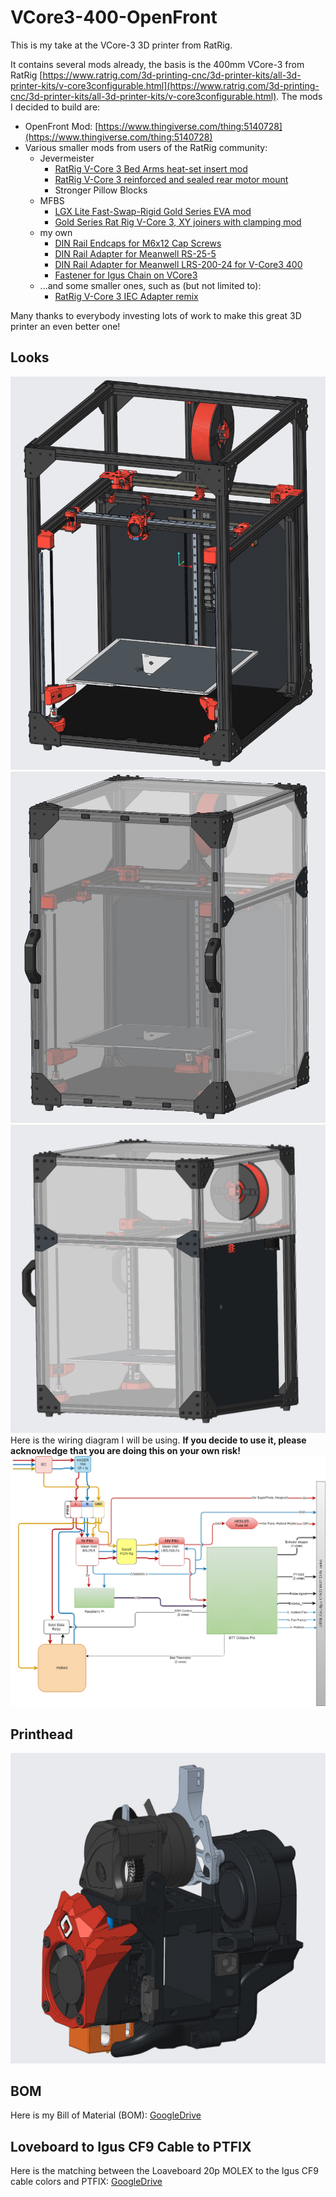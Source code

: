 # VCore3-400-OpenFront

This is my take at the VCore-3 3D printer from RatRig.

It contains several mods already, the basis is the 400mm VCore-3 from RatRig [https://www.ratrig.com/3d-printing-cnc/3d-printer-kits/all-3d-printer-kits/v-core3configurable.html](https://www.ratrig.com/3d-printing-cnc/3d-printer-kits/all-3d-printer-kits/v-core3configurable.html). The mods I decided to build are: 

* OpenFront Mod: [https://www.thingiverse.com/thing:5140728](https://www.thingiverse.com/thing:5140728)
* Various smaller mods from users of the RatRig community:
  * Jevermeister
    *  [RatRig V-Core 3 Bed Arms heat-set insert mod](https://www.prusaprinters.org/prints/145226-ratrig-v-core-3-bed-arms-heat-set-insert-mod)
    *  [RatRig V-Core 3 reinforced and sealed rear motor mount](https://www.printables.com/model/158467-ratrig-v-core-3-reinforced-and-sealed-rear-motor-m)
    *  Stronger Pillow Blocks
  * MFBS
    * [LGX Lite Fast-Swap-Rigid Gold Series EVA mod](https://www.thingiverse.com/thing:5207408)
    * [Gold Series Rat Rig V-Core 3, XY joiners with clamping mod](https://www.thingiverse.com/thing:4947482)
  * my own
    * [DIN Rail Endcaps for M6x12 Cap Screws](https://www.printables.com/model/152627-din-rail-endcaps-for-m6x12-cap-screws)
    * [DIN Rail Adapter for Meanwell RS-25-5](https://www.printables.com/model/152624-din-rail-adapter-for-meanwell-rs-25-5)
    * [DIN Rail Adapter for Meanwell LRS-200-24 for V-Core3 400](https://www.printables.com/model/152620-din-rail-adapter-for-meanwell-lrs-200-24-for-v-cor)
    * [Fastener for Igus Chain on VCore3](https://www.printables.com/model/145317-fastener-for-igus-chain-on-vcore3)
  * ...and some smaller ones, such as (but not limited to):
    * [RatRig V-Core 3 IEC Adapter remix](https://www.printables.com/model/137719-ratrig-v-core-3-iec-adapter-remix)

Many thanks to everybody investing lots of work to make this great 3D printer an even better one!

## Looks
![Front View](pics/front.png)
![Enclosure](pics/enclosure.png)
![Back View](pics/back.png)
Here is the wiring diagram I will be using. **If you decide to use it, please acknowledge that you are doing this on your own risk!**
![Wiring](wiring/VCore3_wiring.drawio.png)

## Printhead
![Printhead](pics/printhead.png)

## BOM
Here is my Bill of Material (BOM): [GoogleDrive](https://docs.google.com/spreadsheets/d/1t07DfJ-j9_pQZ918qX5IQbVI45c6goUu2t6Ui3eUhBY/edit?usp=sharing)

## Loveboard to Igus CF9 Cable to PTFIX 
Here is the matching between the Loaveboard 20p MOLEX to the Igus CF9 cable colors and PTFIX: [GoogleDrive](https://docs.google.com/spreadsheets/d/14HSkR9IJcxvyp0iN5hX_ws5Iole1--FCSVv5XQ0tlTc/edit?usp=sharing)
